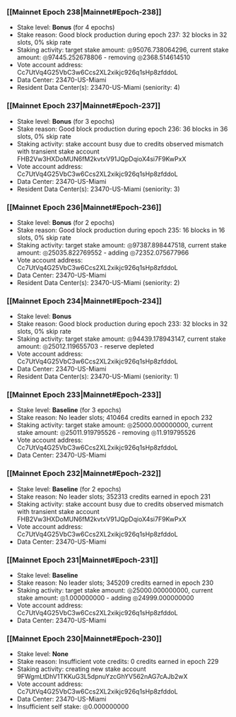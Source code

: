 ### [[Mainnet Epoch 238|Mainnet#Epoch-238]]
* Stake level: **Bonus** (for 4 epochs)
* Stake reason: Good block production during epoch 237: 32 blocks in 32 slots, 0% skip rate
* Staking activity: target stake amount: ◎95076.738064296, current stake amount: ◎97445.252678806 - removing ◎2368.514614510
* Vote account address: Cc7UtVq4G25VbC3w6Ccs2XL2xikjc926q1sHp8zfddoL
* Data Center: 23470-US-Miami
* Resident Data Center(s): 23470-US-Miami (seniority: 4)
### [[Mainnet Epoch 237|Mainnet#Epoch-237]]
* Stake level: **Bonus** (for 3 epochs)
* Stake reason: Good block production during epoch 236: 36 blocks in 36 slots, 0% skip rate
* Staking activity: stake account busy due to credits observed mismatch with transient stake account FHB2Vw3HXDoMUN6fM2kvtxV91JQpDqioX4si7F9KwPxX
* Vote account address: Cc7UtVq4G25VbC3w6Ccs2XL2xikjc926q1sHp8zfddoL
* Data Center: 23470-US-Miami
* Resident Data Center(s): 23470-US-Miami (seniority: 3)
### [[Mainnet Epoch 236|Mainnet#Epoch-236]]
* Stake level: **Bonus** (for 2 epochs)
* Stake reason: Good block production during epoch 235: 16 blocks in 16 slots, 0% skip rate
* Staking activity: target stake amount: ◎97387.898447518, current stake amount: ◎25035.822769552 - adding ◎72352.075677966
* Vote account address: Cc7UtVq4G25VbC3w6Ccs2XL2xikjc926q1sHp8zfddoL
* Data Center: 23470-US-Miami
* Resident Data Center(s): 23470-US-Miami (seniority: 2)
### [[Mainnet Epoch 234|Mainnet#Epoch-234]]
* Stake level: **Bonus**
* Stake reason: Good block production during epoch 233: 32 blocks in 32 slots, 0% skip rate
* Staking activity: target stake amount: ◎94439.178943147, current stake amount: ◎25012.119655703 - reserve depleted
* Vote account address: Cc7UtVq4G25VbC3w6Ccs2XL2xikjc926q1sHp8zfddoL
* Data Center: 23470-US-Miami
* Resident Data Center(s): 23470-US-Miami (seniority: 1)
### [[Mainnet Epoch 233|Mainnet#Epoch-233]]
* Stake level: **Baseline** (for 3 epochs)
* Stake reason: No leader slots; 410464 credits earned in epoch 232
* Staking activity: target stake amount: ◎25000.000000000, current stake amount: ◎25011.919795526 - removing ◎11.919795526
* Vote account address: Cc7UtVq4G25VbC3w6Ccs2XL2xikjc926q1sHp8zfddoL
* Data Center: 23470-US-Miami
### [[Mainnet Epoch 232|Mainnet#Epoch-232]]
* Stake level: **Baseline** (for 2 epochs)
* Stake reason: No leader slots; 352313 credits earned in epoch 231
* Staking activity: stake account busy due to credits observed mismatch with transient stake account FHB2Vw3HXDoMUN6fM2kvtxV91JQpDqioX4si7F9KwPxX
* Vote account address: Cc7UtVq4G25VbC3w6Ccs2XL2xikjc926q1sHp8zfddoL
* Data Center: 23470-US-Miami
### [[Mainnet Epoch 231|Mainnet#Epoch-231]]
* Stake level: **Baseline**
* Stake reason: No leader slots; 345209 credits earned in epoch 230
* Staking activity: target stake amount: ◎25000.000000000, current stake amount: ◎1.000000000 - adding ◎24999.000000000
* Vote account address: Cc7UtVq4G25VbC3w6Ccs2XL2xikjc926q1sHp8zfddoL
* Data Center: 23470-US-Miami
### [[Mainnet Epoch 230|Mainnet#Epoch-230]]
* Stake level: **None**
* Stake reason: Insufficient vote credits: 0 credits earned in epoch 229
* Staking activity: creating new stake account 9FWgmLtDhV1TKKuG3L5dpnuYzcGhYV562nAG7cAJb2wX
* Vote account address: Cc7UtVq4G25VbC3w6Ccs2XL2xikjc926q1sHp8zfddoL
* Data Center: 23470-US-Miami
* Insufficient self stake: ◎0.000000000